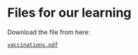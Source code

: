 # Files for our learning

Download the file from here:

[`vaccinations.pdf`](assets/vaccinations.pdf)
